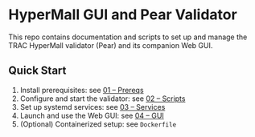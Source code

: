 # HyperMall GUI and Pear Validator

This repo contains documentation and scripts to set up and manage the TRAC HyperMall validator (Pear) and its companion Web GUI.

## Quick Start

1. Install prerequisites: see [01 – Prereqs](01-Prereqs.md)
2. Configure and start the validator: see [02 – Scripts](02-Scripts.md)
3. Set up systemd services: see [03 – Services](03-Services.md)
4. Launch and use the Web GUI: see [04 – GUI](04-GUI.md)
5. (Optional) Containerized setup: see `Dockerfile`
